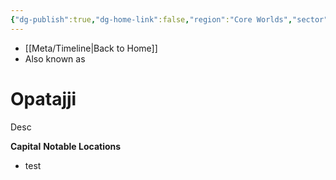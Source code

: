 ```yaml
---
{"dg-publish":true,"dg-home-link":false,"region":"Core Worlds","sector":"Azure","system":"Alsaka","grid":"L-9","aliases":[],"tags":["map","planet","core","azure","alsaka","unfinished"],"permalink":"/navigational/opatajji/","dgHomeLink":false,"dgPassFrontmatter":true}
---
```


- [[Meta/Timeline\|Back to Home]]
- Also known as 

# Opatajji
Desc

**Capital**
**Notable Locations**
- test

